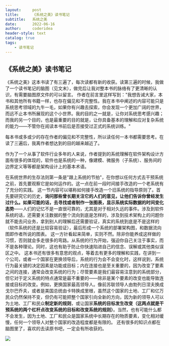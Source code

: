```yaml
---
layout:     post
title:      《系统之美》读书笔记
subtitle:   系统之美
date:       2022-06-16
author:     coderidea
header-style: text
catalog: true
tags:
    - 读书笔记
---
```


## 《系统之美》读书笔记 

《系统之美》这本书读了有三遍了，每次读都有新的收获。读第三遍的时候，我做了一个读书笔记的脑图（见文末），做完后让我对整本书的脉络有了更清晰的认识，有需要脑图原文件的可以留言。
作者在前言里这样写到："我想告诫大家，本书和其他所有书籍一样，也存在偏见和不完整性。我在本书中阐述的内容可能只是系统思考领域的九牛一毛，如果你有兴趣去探索，你会发现一个更加广阔的世界，而远不止本书所展现的这个小世界。我的目的之一就是，让你对系统思考感兴趣；而我的另一个目的，也是最重要的目的就是，让你具备基本的理解和应对复杂系统的能力——不管你在阅读本书前后是否接受过正式的系统训练。"

每本书或多或少的存在作者的偏见和不完整性，所以读任何一本书都需要思考。在读了三遍后，我离作者想达到的目的越来越近了。

作为了一个从事了软件行业多年的人来说，作者提到的系统理解在软件架构设计方面有很多的体现的，软件也是系统的一种，像建模、微服务（子系统）、服务间的边界定义等等都是架构设计上的基本术语。

在系统世界的生存法则第一条是"跟上系统的节拍"，在你想以任何方式去干预系统之前，首先要观察它是如何运作的。这一点在前一段时间接手改造的一个老系统有了充分的实践。
这一节内容可以堪称如何接手改造一个旧系统的指导原则了。首先要研究它的历史，**询问那些曾长期关注它的人们的意见，让他们告诉你曾经发生过什么。如果可能的话，去寻找或者制作一张图表，显示系统实际数据的时间变化态势**——人们的记忆不是一直很可靠的，尤其是对于相对久远的事件。涉及到软件系统的话，还需要关注数据的整个流向到底是怎样的，涉及到技术架构上的问题你就不能去问业务，拿到别人的理解后还需要验证，真实的系统到底是不是这样的（软件系统的还是比较容易验证），最后形成一个系统的部署架构图，和数据流向图即作者所说的图表。
这一方针看起来简单，实则不然。除非你能养成这样做的习惯，否则就会多走很多的弯路。从系统的行为开始，强迫你自己关注于事实，而不是各种理论。同时，这也有助于防止你快速陷进自己的信念、误解或其他类似误区之中。
这本书还有很多有意思的观点，等着去有更多的理解和实践，在讲到一个公司，或者一个国家在更换领导后，系统的行为会不会变化时，这样说到，系统行为最关键的决定因素是功能或目标；内在连接也是至关重要的，因为改变了要素之间的连接，通常会改变系统的行为；尽管要素是我们最容易注意到的系统部分，但它对于定义系统的特点通常是最不重要的——除非是某个要素的改变也能导致连接或目标的改变。例如，更换国家最高领导人。像前苏联领导人由勃列日涅夫换成戈尔巴乔夫，或者是美国总统由卡特换成里根，虽然这个国家的土地、工厂和亿万民众仍然保持不变，但仍有可能把整个国家引向全新的方向，因为新的领导人可以为土地、工厂和民众**制定新的规则**，或让国家**系统的目标发生改变（这两点就是干预系统的两个杠杆点改变系统的目标和改变系统的规则）**。当然，也有可能什么都不会发生，因为土地、工厂和民众是国家系统中长期存在的物质要素，变化相对缓慢，任何一个领导人对整个国家的改造程度都是有限的。
还有很多的知识点都在脑图里了，喜欢的去读原书吧，一定会有所收获的。

![](https://cdn.nlark.com/yuque/0/2022/png/12605472/1655433370534-db1232fd-8610-4713-a9d0-9e391596301e.png#clientId=u2234c8b4-f553-4&crop=0&crop=0&crop=1&crop=1&from=paste&id=u6f1ddd97&margin=%5Bobject%20Object%5D&originHeight=1742&originWidth=1045&originalType=url&ratio=1&rotation=0&showTitle=false&status=done&style=none&taskId=ufd7d52a7-0a70-46f1-aa2f-d1a5e247295&title=)